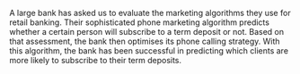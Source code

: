 A large bank has asked us to evaluate the marketing algorithms they use for retail banking. Their sophisticated phone marketing algorithm predicts whether a certain person will subscribe to a term deposit or not. Based on that assessment, the bank then optimises its phone calling strategy. With this algorithm, the bank has been successful in predicting which clients are more likely to subscribe to their term deposits. 
